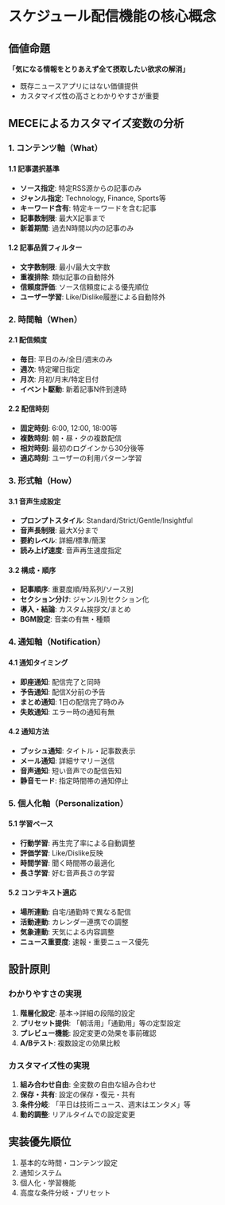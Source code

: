 # スケジュール配信機能の核心概念

## 価値命題
**「気になる情報をとりあえず全て摂取したい欲求の解消」**
- 既存ニュースアプリにはない価値提供
- カスタマイズ性の高さとわかりやすさが重要

## MECEによるカスタマイズ変数の分析

### 1. コンテンツ軸（What）
#### 1.1 記事選択基準
- **ソース指定**: 特定RSS源からの記事のみ
- **ジャンル指定**: Technology, Finance, Sports等
- **キーワード含有**: 特定キーワードを含む記事
- **記事数制限**: 最大X記事まで
- **新着期間**: 過去N時間以内の記事のみ

#### 1.2 記事品質フィルター
- **文字数制限**: 最小/最大文字数
- **重複排除**: 類似記事の自動除外
- **信頼度評価**: ソース信頼度による優先順位
- **ユーザー学習**: Like/Dislike履歴による自動除外

### 2. 時間軸（When）
#### 2.1 配信頻度
- **毎日**: 平日のみ/全日/週末のみ
- **週次**: 特定曜日指定
- **月次**: 月初/月末/特定日付
- **イベント駆動**: 新着記事N件到達時

#### 2.2 配信時刻
- **固定時刻**: 6:00, 12:00, 18:00等
- **複数時刻**: 朝・昼・夕の複数配信
- **相対時刻**: 最初のログインから30分後等
- **適応時刻**: ユーザーの利用パターン学習

### 3. 形式軸（How）
#### 3.1 音声生成設定
- **プロンプトスタイル**: Standard/Strict/Gentle/Insightful
- **音声長制限**: 最大X分まで
- **要約レベル**: 詳細/標準/簡潔
- **読み上げ速度**: 音声再生速度指定

#### 3.2 構成・順序
- **記事順序**: 重要度順/時系列/ソース別
- **セクション分け**: ジャンル別セクション化
- **導入・結論**: カスタム挨拶文/まとめ
- **BGM設定**: 音楽の有無・種類

### 4. 通知軸（Notification）
#### 4.1 通知タイミング
- **即座通知**: 配信完了と同時
- **予告通知**: 配信X分前の予告
- **まとめ通知**: 1日の配信完了時のみ
- **失敗通知**: エラー時の通知有無

#### 4.2 通知方法
- **プッシュ通知**: タイトル・記事数表示
- **メール通知**: 詳細サマリー送信
- **音声通知**: 短い音声での配信告知
- **静音モード**: 指定時間帯の通知停止

### 5. 個人化軸（Personalization）
#### 5.1 学習ベース
- **行動学習**: 再生完了率による自動調整
- **評価学習**: Like/Dislike反映
- **時間学習**: 聞く時間帯の最適化
- **長さ学習**: 好む音声長さの学習

#### 5.2 コンテキスト適応
- **場所連動**: 自宅/通勤時で異なる配信
- **活動連動**: カレンダー連携での調整
- **気象連動**: 天気による内容調整
- **ニュース重要度**: 速報・重要ニュース優先

## 設計原則

### わかりやすさの実現
1. **階層化設定**: 基本→詳細の段階的設定
2. **プリセット提供**: 「朝活用」「通勤用」等の定型設定
3. **プレビュー機能**: 設定変更の効果を事前確認
4. **A/Bテスト**: 複数設定の効果比較

### カスタマイズ性の実現
1. **組み合わせ自由**: 全変数の自由な組み合わせ
2. **保存・共有**: 設定の保存・復元・共有
3. **条件分岐**: 「平日は技術ニュース、週末はエンタメ」等
4. **動的調整**: リアルタイムでの設定変更

## 実装優先順位
1. 基本的な時間・コンテンツ設定
2. 通知システム
3. 個人化・学習機能
4. 高度な条件分岐・プリセット